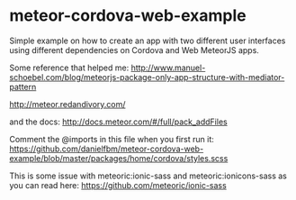 # meteor-cordova-web-example
Simple example on how to create an app with two different user interfaces using different dependencies on Cordova and Web MeteorJS apps.

Some reference that helped me:
http://www.manuel-schoebel.com/blog/meteorjs-package-only-app-structure-with-mediator-pattern

http://meteor.redandivory.com/

and the docs:
http://docs.meteor.com/#/full/pack_addFiles


Comment the @imports in this file when you first run it:
https://github.com/danielfbm/meteor-cordova-web-example/blob/master/packages/home/cordova/styles.scss

This is some issue with meteoric:ionic-sass and meteoric:ionicons-sass
as you can read here: https://github.com/meteoric/ionic-sass
